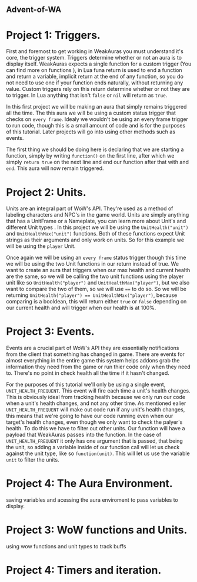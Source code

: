 ## Advent-of-WA
# Project 1: Triggers. 
First and foremost to get working in WeakAuras you must understand it's core, the trigger system. Triggers determine whether or not an aura is to display itself. WeakAuras expects a single function for a custom trigger (You can find more on functions <here>), in Lua funa return is used to end a function and return a variable, implicit return at the end of any function, so you do not need to use one if your function ends naturally, without returning any value. Custom triggers rely on this return determine whether or not they are to trigger. In Lua anything that isn't `false` or `nil` will return as `true`. 

In this first project we will be making an aura that simply remains triggered all the time. The this aura we will be using a custom status trigger that checks on `every frame`. Idealy we wouldn't be using an every frame trigger to run code, though this is a small amount of code and is for the purposes of this tutorial. Later projects will go into using other methods such as events. 

The first thing we should be doing here is declaring that we are starting a function, simply by writing `function()` on the first line, after which we simply `return true` on the next line and end our function after that with and `end`. This aura will now remain triggered. 
# Project 2: Units. 
Units are an integral part of WoW's API. They're used as a method of labeling characters and NPC's in the game world. Units are simply anything that has a UnitFrame or a Nameplate, you can learn more about Unit's and different Unit types <here>. In this project we will be using the `UnitHealth("unit")` and `UnitHealthMax("unit")` functions. Both of these functions expect Unit strings as their arguments and only work on units. So for this example we will be using the `player` Unit.

Once again we will be using an `every frame` status trigger though this time we will be using the two Unit functions in our return instead of true. We want to create an aura that triggers when our max health and current health are the same, so we will be calling the two unit functions using the player unit like so `UnitHealth("player")` and `UnitHealthMax("player")`, but we also want to compare the two of them, so we will use `==` to do so. So we will be returning `UnitHealth("player") == UnitHealthMax("player")`, because comparing is a booldean, this will return either `true` or `false` depending on our current health and will trigger when our health is at 100%.
# Project 3: Events. 
Events are a crucial part of WoW's API they are essentially notifications from the client that something has changed in game. There are events for almost everything in the entire game this system helps addons grab the information they need from the game or run thier code only when they need to. There's no point in check health all the time if it hasn't changed. 

For the purposes of this tutorial we'll only be using a single event, `UNIT_HEALTH_FREQUENT`. This event will fire each time a unit's health changes. This is obviously ideal from tracking health because we only run our code when a unit's health changes, and not any other time. As mentioned ealier `UNIT_HEALTH_FREQUENT` will make out code run if any unit's health changes, this means that we're going to have our code running even when our target's health changes, even though we only want to check the palyer's health. To do this we have to filter out other units. Our function will have a payload that WeakAuras passes into the function. In the case of `UNIT_HEALTH_FREQUENT` it only has one argument that is passed, that being the unit, so adding a variable inside of our function call will let us check against the unit type, like so `function(unit)`. This will let us use the variable `unit` to filter the units. 
# Project 4: The Aura Environment. 
saving variables and acessing the aura enviroment to pass variables to display. 
# Project 3: WoW functions and Units. 
using wow functions and unit types to track buffs
# Project 4: Timers and iteration. 
